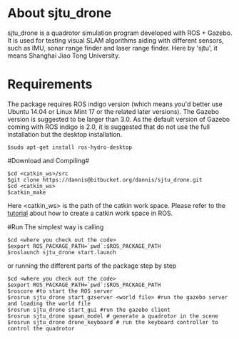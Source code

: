# About sjtu_drone #

sjtu_drone is a quadrotor simulation program developed with ROS + Gazebo. It is used for testing visual SLAM algorithms aiding with different sensors, such as IMU, sonar range finder and laser range finder. Here by 'sjtu', it means Shanghai Jiao Tong University. 

# Requirements #
The package requires ROS indigo version (which means you'd better use Ubuntu 14.04 or Linux Mint 17 or the related later versions). The Gazebo version is suggested to be larger than 3.0. As the default version of Gazebo coming with ROS indigo is 2.0, it is suggested that do not use the full installation but the desktop installation.
```
$sudo apt-get install ros-hydro-desktop 
```
#Download and Compiling#
```
$cd <catkin_ws>/src
$git clone https://dannis@bitbucket.org/dannis/sjtu_drone.git
$cd <catkin_ws>
$catkin_make
```

Here <catkin_ws> is the path of the catkin work space. Please refer to the [tutorial](http://wiki.ros.org/ROS/Tutorials) about how to create a catkin work space in ROS.

#Run
The simplest way is calling
```
$cd <where you check out the code>
$export ROS_PACKAGE_PATH=`pwd`:$ROS_PACKAGE_PATH
$roslaunch sjtu_drone start.launch
```
or running the different parts of the package step by step

```
$cd <where you check out the code>
$export ROS_PACKAGE_PATH=`pwd`:$ROS_PACKAGE_PATH
$roscore #to start the ROS server
$rosrun sjtu_drone start_gzserver <world file> #run the gazebo server and loading the world file
$rosrun sjtu_drone start_gui #run the gazebo client
$rosrun sjtu_drone spawn_model # generate a quadrotor in the scene
$rosrun sjtu_drone drone_keyboard # run the keyboard controller to control the quadrotor
```
